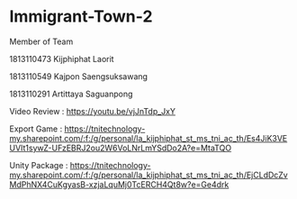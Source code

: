 # Immigrant-Town-2
Member of Team

1813110473 Kijphiphat Laorit

1813110549 Kajpon Saengsuksawang 

1813110291 Artittaya Saguanpong 

Video Review : https://youtu.be/vjJnTdp_JxY

Export Game  : https://tnitechnology-my.sharepoint.com/:f:/g/personal/la_kijphiphat_st_ms_tni_ac_th/Es4JiK3VEUVIt1sywZ-UFzEBRJ2ou2W6VoLNrLmYSdDo2A?e=MtaTQO

Unity Package : https://tnitechnology-my.sharepoint.com/:f:/g/personal/la_kijphiphat_st_ms_tni_ac_th/EjCLdDcZvMdPhNX4CuKgyasB-xzjaLquMj0TcERCH4Qt8w?e=Ge4drk
